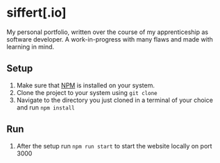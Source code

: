 # siffert[.io]

My personal portfolio, written over the course of my apprenticeship
as software developer. A work-in-progress with many flaws and made with 
learning in mind.

## Setup
1. Make sure that [NPM](https://www.npmjs.com/) is installed on your system.
2. Clone the project to your system using ```git clone```
3. Navigate to the directory you just cloned in a terminal of your choice and run
```npm install```

## Run
1. After the setup run ``` npm run start ``` to start the website locally on port 3000